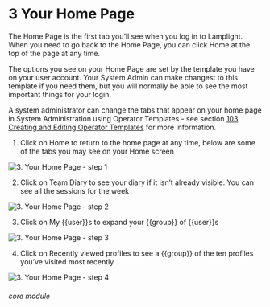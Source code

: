 # 3 Your Home Page

The Home Page is the first tab you’ll see when you log in to Lamplight. When you need to go back to the Home Page, you can click Home at the top of the page at any time.

The options you see on your Home Page are set by the template you have on your user account. Your System Admin can make changest to this template if you need them, but you will normally be able to see the most important things for your login. 

A system administrator can change the tabs that appear on your home page in System Administration using Operator Templates - see section [103 Creating and Editing Operator Templates](/help/index/p/103) for more information. 


1. Click on Home to return to the home page at any time, below are some of the tabs you may see on your Home screen

![3. Your Home Page - step 1](3._Your_Home_Page_im_1.png)

2. Click on Team Diary to see your diary if it isn’t already visible. You can see all the sessions for the week

![3. Your Home Page - step 2](3._Your_Home_Page_im_2.png)

3. Click on My {{user}}s to expand your {{group}} of {{user}}s

![3. Your Home Page - step 3](3._Your_Home_Page_im_3.png)

4. Click on Recently viewed profiles to see a {{group}} of the ten profiles you’ve visited most recently

![3. Your Home Page - step 4](3._Your_Home_Page_im_4.png)



###### core module
